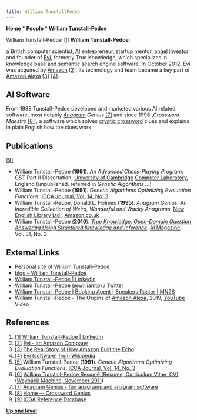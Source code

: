 ```yaml
---
title: William TunstallPedoe
---
```

**[Home](Home "Home") \* [People](People "People") \* William Tunstall-Pedoe**



[](https://www.linkedin.com/in/williamtp/) William Tunstall-Pedoe <a id="cite-note-1" href="#cite-ref-1">[1]</a>
**William Tunstall-Pedoe**,  

a British computer scientist, [AI](Artificial_Intelligence "Artificial Intelligence") entrepreneur, startup mentor, [angel investor](https://en.wikipedia.org/wiki/Angel_investor) and founder of [Evi](https://en.wikipedia.org/wiki/Evi_(software)), formerly True Knowledge, which specializes in [knowledge base](https://en.wikipedia.org/wiki/Knowledge_base) and [semantic search](https://en.wikipedia.org/wiki/Semantic_search_engine) engine software. 
In October 2012, Evi was acquired by [Amazon](https://en.wikipedia.org/wiki/Amazon_(company)) <a id="cite-note-2" href="#cite-ref-2">[2]</a>, its technology and team became a key part of [Amazon Alexa](https://en.wikipedia.org/wiki/Amazon_Alexa) <a id="cite-note-3" href="#cite-ref-3">[3]</a> <a id="cite-note-4" href="#cite-ref-4">[4]</a>.



## AI Software


From 1988 Tunstall-Pedoe developed and marketed various AI related software, most notably *[Anagram](https://en.wikipedia.org/wiki/Anagram) Genius* <a id="cite-note-7" href="#cite-ref-7">[7]</a> 
and since 1996 ,*Crossword Maestro* <a id="cite-note-8" href="#cite-ref-8">[8]</a> , a software which solves [cryptic crossword](https://en.wikipedia.org/wiki/Cryptic_crossword) clues and explains in plain English how the clues work. 



## Publications


<a id="cite-note-9" href="#cite-ref-9">[9]</a>



* William Tunstall-Pedoe (**1991**). *An Advanced Chess-Playing Program*. CST Part II Dissertation, [University of Cambridge](https://en.wikipedia.org/wiki/University_of_Cambridge) [Computer Laboratory](http://www.cl.cam.ac.uk/), England (unpublished, referred in *Genetic Algorithms ...*)
* William Tunstall-Pedoe (**1991**). *Genetic Algorithms Optimizing Evaluation Functions*. [ICCA Journal, Vol. 14, No. 3](ICGA_Journal#14_3 "ICGA Journal")
* William Tunstall-Pedoe, Donald L. Holmes (**1995**). *Anagram Genius: An Incredible Collection of Weird, Wonderful and Wacky Anagrams*. [New English Library Ltd.](https://en.wikipedia.org/wiki/New_English_Library), [Amazon.co.uk](https://www.amazon.co.uk/Anagram-Genius-Incredible-Collection-Wonderful/dp/0340657529/ref=sr_1_1?qid=1585162878&refinements=p_27%3ADonald+L.+Holmes&s=books&sr=1-1)
* William Tunstall-Pedoe (**2010**). *[True Knowledge: Open-Domain Question Answering Using Structured Knowledge and Inference](https://www.aaai.org/ojs/index.php/aimagazine/article/view/2298)*. [AI Magazine](AAAI#AIMAG "AAAI"), Vol. 31, No. 3


## External Links


* [Personal site of William Tunstall-Pedoe](https://www.williamtp.com/)
* [blog – William Tunstall-Pedoe](https://www.williamtp.com/blog/)
* [William Tunstall-Pedoe | LinkedIn](https://www.linkedin.com/in/williamtp/)
* [William Tunstall-Pedoe (@williamtp) / Twitter](https://twitter.com/williamtp)
* [William Tunstall-Pedoe | Booking Agent | Speakers Roster | MN2S](https://mn2s.com/booking-agency/talent-roster/william-tunstall-pedoe/)
* William Tunstall-Pedoe - The Origins of [Amazon Alexa](https://en.wikipedia.org/wiki/Amazon_Alexa), 2019, [YouTube](https://en.wikipedia.org/wiki/YouTube) Video


 
## References


1. <a id="cite-ref-1" href="#cite-note-1">[1]</a> [William Tunstall-Pedoe | LinkedIn](https://www.linkedin.com/in/williamtp/)
2. <a id="cite-ref-2" href="#cite-note-2">[2]</a> [Evi - an Amazon Company](https://www.evi.com/)
3. <a id="cite-ref-3" href="#cite-note-3">[3]</a> [The Real Story of How Amazon Built the Echo](https://www.bloomberg.com/features/2016-amazon-echo/)
4. <a id="cite-ref-4" href="#cite-note-4">[4]</a> [Evi (software) from Wikipedia](https://en.wikipedia.org/wiki/Evi_(software))
5. <a id="cite-ref-5" href="#cite-note-5">[5]</a> William Tunstall-Pedoe (**1991**). *Genetic Algorithms Optimizing Evaluation Functions*. [ICCA Journal, Vol. 14, No. 3](ICGA_Journal#14_3 "ICGA Journal")
6. <a id="cite-ref-6" href="#cite-note-6">[6]</a> [William Tunstall-Pedoe Resumé (Resume, Curriculum Vitae, CV)](https://web.archive.org/web/20111114223548/http://www.williamtp.com/cv.html) ([Wayback Machine, November 2011](https://en.wikipedia.org/wiki/Wayback_Machine))
7. <a id="cite-ref-7" href="#cite-note-7">[7]</a> [Anagram Genius - fun anagrams and anagram software](https://www.anagramgenius.com/)
8. <a id="cite-ref-8" href="#cite-note-8">[8]</a> [Home — Crossword Genius](https://www.crosswordgenius.com/)
9. <a id="cite-ref-9" href="#cite-note-9">[9]</a> [ICGA Reference Database](ICGA_Journal#RefDB "ICGA Journal")

**[Up one level](People "People")**







 
